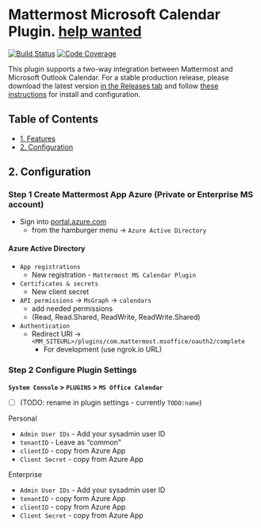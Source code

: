 # Mattermost Microsoft Calendar Plugin. [help wanted](https://github.com/mattermost/mattermost-plugin-msoffice/issues?utf8=%E2%9C%93&q=is%3Aopen+label%3A%22up+for+grabs%22+label%3A%22help+wanted%22+sort%3Aupdated-desc)

[![Build Status](https://img.shields.io/circleci/project/github/mattermost/mattermost-plugin-msoffice/master.svg)](https://circleci.com/gh/mattermost/mattermost-plugin-msoffice)
[![Code Coverage](https://img.shields.io/codecov/c/github/mattermost/mattermost-plugin-msoffice/master.svg)](https://codecov.io/gh/mattermost/mattermost-plugin-msoffice)

This plugin supports a two-way integration between Mattermost and Microsoft
Outlook Calendar. For a stable production release, please download the latest
version [in the Releases
tab](https://github.com/mattermost/mattermost-plugin-msoffice/releases) and
follow [these instructions](#2-configuration) for install and configuration.

## Table of Contents

- [1. Features](#1-features)
- [2. Configuration](#2-configuration)

## 2. Configuration

### Step 1 Create Mattermost App Azure (Private or Enterprise MS account)

- Sign into [portal.azure.com](www.portal.azure.com)
  - from the hamburger menu -> `Azure Active Directory`

#### Azure Active Directory

- `App registrations`
  - New registration - `Mattermost MS Calendar Plugin`
- `Certificates & secrets`
  - New client secret
- `API permissions` -> `MsGraph` -> `calendars`
  - add needed permissions
  - (Read, Read.Shared, ReadWrite, ReadWrite.Shared)
- `Authentication`
  - Redirect URI -> `<MM_SITEURL>/plugins/com.mattermost.msoffice/oauth2/complete`
    - For development (use ngrok.io URL)

### Step 2 Configure Plugin Settings

**`System Console` > `PLUGINS` > `MS Office Calendar`**

- [ ] (TODO: rename in plugin settings - currently `TODO:name`)

Personal

- `Admin User IDs` - Add your sysadmin user ID
- `tenantID` - Leave as “common"
- `clientID` - copy from Azure App
- `Client Secret` - copy from Azure App

Enterprise

- `Admin User IDs` - Add your sysadmin user ID
- `tenantID` - copy form Azure App
- `clientID` - copy from Azure App
- `Client Secret` - copy from Azure App
